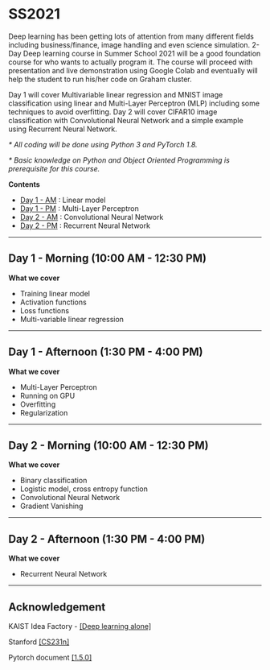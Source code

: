 # SS2021

Deep learning has been getting lots of attention from many different fields including business/finance, image handling and even science simulation. 2-Day Deep learning course in Summer School 2021 will be a good foundation course for who wants to actually program it. The course will proceed with presentation and live demonstration using Google Colab and eventually will help the student to run his/her code on Graham cluster. 

Day 1 will cover Multivariable linear regression and MNIST image classification using linear and Multi-Layer Perceptron (MLP) including some techniques to avoid overfitting. Day 2 will cover CIFAR10 image classification with Convolutional Neural Network and a simple example using Recurrent Neural Network. 

_* All coding will be done using Python 3 and PyTorch 1.8._

_* Basic knowledge on Python and Object Oriented Programming is prerequisite for this course._

**Contents**
* [Day 1 - AM](https://github.com/isaacye/SS2021#Day1AM) : Linear model
* [Day 1 - PM](https://github.com/isaacye/SS2021#Day1PM) : Multi-Layer Perceptron
* [Day 2 - AM](https://github.com/isaacye/SS2021#Day2AM) : Convolutional Neural Network
* [Day 2 - PM](https://github.com/isaacye/SS2021#Day2PM) : Recurrent Neural Network

----
## Day 1 - Morning (10:00 AM - 12:30 PM)

**What we cover**
* Training linear model
* Activation functions
* Loss functions
* Multi-variable linear regression

---
## Day 1 - Afternoon (1:30 PM - 4:00 PM)

**What we cover**
* Multi-Layer Perceptron
* Running on GPU
* Overfitting
* Regularization

---
## Day 2 - Morning (10:00 AM - 12:30 PM)

**What we cover**
* Binary classification
* Logistic model, cross entropy function
* Convolutional Neural Network
* Gradient Vanishing


---
## Day 2 - Afternoon (1:30 PM - 4:00 PM)

**What we cover**
* Recurrent Neural Network

---
## Acknowledgement

KAIST Idea Factory - [[Deep learning alone]](https://github.com/heartcored98/Standalone-DeepLearning)

Stanford [[CS231n]](http://cs231n.stanford.edu/)

Pytorch document [[1.5.0]](https://pytorch.org/docs/stable/index.html)
